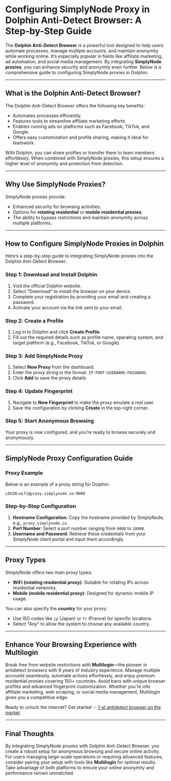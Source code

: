
# Configuring SimplyNode Proxy in Dolphin Anti-Detect Browser: A Step-by-Step Guide

The **Dolphin Anti-Detect Browser** is a powerful tool designed to help users automate processes, manage multiple accounts, and maintain anonymity while working online. It’s especially popular in fields like affiliate marketing, ad automation, and social media management. By integrating **SimplyNode proxies**, you can enhance security and anonymity even further. Below is a comprehensive guide to configuring SimplyNode proxies in Dolphin.

---

## What is the Dolphin Anti-Detect Browser?

The Dolphin Anti-Detect Browser offers the following key benefits:

- Automates processes efficiently.
- Features tools to streamline affiliate marketing efforts.
- Enables running ads on platforms such as Facebook, TikTok, and Google.
- Offers easy customization and profile sharing, making it ideal for teamwork.

With Dolphin, you can share profiles or transfer them to team members effortlessly. When combined with SimplyNode proxies, this setup ensures a higher level of anonymity and protection from detection.

---

## Why Use SimplyNode Proxies?

SimplyNode proxies provide:

- Enhanced security for browsing activities.
- Options for **rotating residential** or **mobile residential proxies**.
- The ability to bypass restrictions and maintain anonymity across multiple platforms.

---

## How to Configure SimplyNode Proxies in Dolphin

Here’s a step-by-step guide to integrating SimplyNode proxies into the Dolphin Anti-Detect Browser:

### Step 1: Download and Install Dolphin
1. Visit the official Dolphin website.
2. Select "Download" to install the browser on your device.
3. Complete your registration by providing your email and creating a password.
4. Activate your account via the link sent to your email.

### Step 2: Create a Profile
1. Log in to Dolphin and click **Create Profile**.
2. Fill out the required details such as profile name, operating system, and target platform (e.g., Facebook, TikTok, or Google).

### Step 3: Add SimplyNode Proxy
1. Select **New Proxy** from the dashboard.
2. Enter the proxy string in the format: `IP:PORT:USERNAME:PASSWORD`.
3. Click **Add** to save the proxy details.

### Step 4: Update Fingerprint
1. Navigate to **New Fingerprint** to make the proxy emulate a real user.
2. Save the configuration by clicking **Create** in the top-right corner.

### Step 5: Start Anonymous Browsing
Your proxy is now configured, and you’re ready to browse securely and anonymously.

---

## SimplyNode Proxy Configuration Guide

### Proxy Example
Below is an example of a proxy string for Dolphin:
```
LOGIN:wifi@proxy.simplynode.io:9000
```

### Step-by-Step Configuration
1. **Hostname Configuration**: Copy the hostname provided by SimplyNode, e.g., `proxy.simplynode.io`.
2. **Port Number**: Select a port number ranging from `9000` to `18000`.
3. **Username and Password**: Retrieve these credentials from your SimplyNode client portal and input them accordingly.

---

## Proxy Types
SimplyNode offers two main proxy types:
- **WiFi (rotating residential proxy)**: Suitable for rotating IPs across residential networks.
- **Mobile (mobile residential proxy)**: Designed for dynamic mobile IP usage.

You can also specify the **country** for your proxy:
- Use ISO codes like `jp` (Japan) or `fr` (France) for specific locations.
- Select "Any" to allow the system to choose any available country.

---

## Enhance Your Browsing Experience with Multilogin

Break free from website restrictions with **Multilogin**—the pioneer in antidetect browsers with 9 years of industry experience. Manage multiple accounts seamlessly, automate actions effortlessly, and enjoy premium residential proxies covering 150+ countries. Avoid bans with unique browser profiles and advanced fingerprint customization. Whether you're into affiliate marketing, web scraping, or social media management, Multilogin gives you a competitive edge.

Ready to unlock the internet? Get started ☞ [1-st antidetect browser on the market](https://bit.ly/multIlogin)

---

## Final Thoughts

By integrating SimplyNode proxies with Dolphin Anti-Detect Browser, you create a robust setup for anonymous browsing and secure online activity. For users managing large-scale operations or requiring advanced features, consider pairing your setup with tools like **Multilogin** for optimal results. Take advantage of both platforms to ensure your online anonymity and performance remain unmatched.
